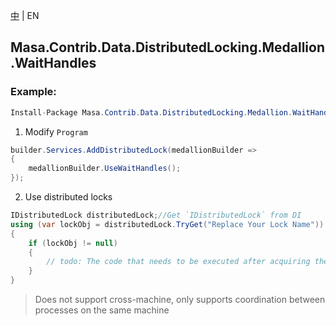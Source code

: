 [中](README.zh-CN.md) | EN

## Masa.Contrib.Data.DistributedLocking.Medallion.WaitHandles

### Example:

```c#
Install-Package Masa.Contrib.Data.DistributedLocking.Medallion.WaitHandles
```

1. Modify `Program`

``` C#
builder.Services.AddDistributedLock(medallionBuilder =>
{
    medallionBuilder.UseWaitHandles();
});
```

2. Use distributed locks

``` C#
IDistributedLock distributedLock;//Get `IDistributedLock` from DI
using (var lockObj = distributedLock.TryGet("Replace Your Lock Name"))
{
    if (lockObj != null)
    {
        // todo: The code that needs to be executed after acquiring the distributed lock
    }
}
```

> Does not support cross-machine, only supports coordination between processes on the same machine